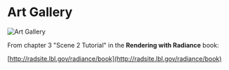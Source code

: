 Art Gallery
===========

![Art Gallery](https://www.janwalter.org/assets/03_art_gallery.png)

From chapter 3 "Scene 2 Tutorial" in the **Rendering with Radiance**
book:

[http://radsite.lbl.gov/radiance/book](http://radsite.lbl.gov/radiance/book)
